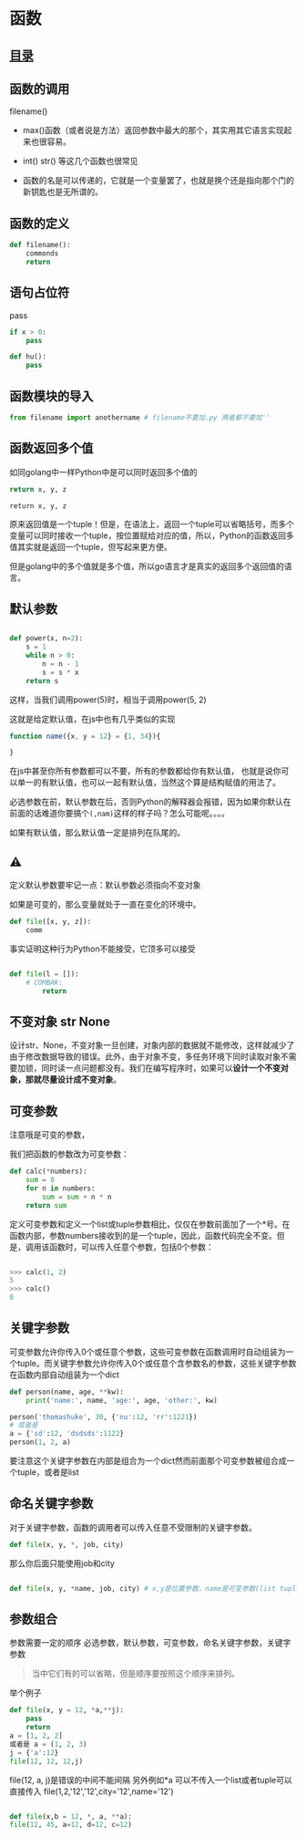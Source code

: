 # 函数
## [目录](./summary.md)
## 函数的调用

filename()

- max()函数（或者说是方法）返回参数中最大的那个，其实用其它语言实现起来也很容易。

- int() str() 等这几个函数也很常见
- 函数的名是可以传递的，它就是一个变量罢了，也就是换个还是指向那个门的新钥匙也是无所谓的。

## 函数的定义

```python
def filename():
    commonds
    return
```
## 语句占位符

pass

```python
if x > 0:
    pass

def hu():
    pass
```
## 函数模块的导入

```python
from filename import anothername # filename不要加.py 两者都不要加''
```
## 函数返回多个值

如同golang中一样Python中是可以同时返回多个值的
```python
return x, y, z
```
```golang
return x, y, z
```


原来返回值是一个tuple！但是，在语法上，返回一个tuple可以省略括号，而多个变量可以同时接收一个tuple，按位置赋给对应的值，所以，Python的函数返回多值其实就是返回一个tuple，但写起来更方便。

但是golang中的多个值就是多个值，所以go语言才是真实的返回多个返回值的语言。

## 默认参数
```python

def power(x, n=2):
    s = 1
    while n > 0:
        n = n - 1
        s = s * x
    return s
```
这样，当我们调用power(5)时，相当于调用power(5, 2)

这就是给定默认值，在js中也有几乎类似的实现

```javascript
function name({x, y = 12} = {1, 34}){

}
```
在js中甚至你所有参数都可以不要，所有的参数都给你有默认值，
也就是说你可以单一的有默认值，也可以一起有默认值，当然这个算是结构赋值的用法了。

必选参数在前，默认参数在后，否则Python的解释器会报错，因为如果你默认在前面的话难道你要搞个`(,nam)`这样的样子吗？怎么可能呢。。。。

如果有默认值，那么默认值一定是排列在队尾的。
## ⚠️

定义默认参数要牢记一点：默认参数必须指向不变对象

如果是可变的，那么变量就处于一直在变化的环境中。

```python
def file([x, y, z]):
    comm
```
事实证明这种行为Python不能接受，它顶多可以接受

```python

def file(l = []):
    # COMBAK:
        return
```


## 不变对象 str None

设计str、None，不变对象一旦创建，对象内部的数据就不能修改，这样就减少了由于修改数据导致的错误。此外，由于对象不变，多任务环境下同时读取对象不需要加锁，同时读一点问题都没有。我们在编写程序时，如果可以**设计一个不变对象，那就尽量设计成不变对象**。

## 可变参数

注意哦是可变的参数，

我们把函数的参数改为可变参数：

```python
def calc(*numbers):
    sum = 0
    for n in numbers:
        sum = sum + n * n
    return sum
```

定义可变参数和定义一个list或tuple参数相比，仅仅在参数前面加了一个*号。在函数内部，参数numbers接收到的是一个tuple，因此，函数代码完全不变。但是，调用该函数时，可以传入任意个参数，包括0个参数：

```python

>>> calc(1, 2)
5
>>> calc()
0

```

## 关键字参数

可变参数允许你传入0个或任意个参数，这些可变参数在函数调用时自动组装为一个tuple。而关键字参数允许你传入0个或任意个含参数名的参数，这些关键字参数在函数内部自动组装为一个dict
```python
def person(name, age, **kw):
    print('name:', name, 'age:', age, 'other:', kw)

person('thomashuke', 30, {'nu':12, 'rr':1221})
# 或者是
a = {'sd':12, 'dsdsds':1122}
person(1, 2, a)
```
要注意这个关键字参数在内部是组合为一个dict然而前面那个可变参数被组合成一个tuple，或者是list

## 命名关键字参数

对于关键字参数，函数的调用者可以传入任意不受限制的关键字参数。

```Python
def file(x, y, *, job, city)
```
那么你后面只能使用job和city

```Python

def file(x, y, *name, job, city) # x,y是位置参数，name是可变参数(list tuple) job和city是关键字参数
```
## 参数组合

参数需要一定的顺序
必选参数，默认参数，可变参数，命名关键字参数，关键字参数

> 当中它们有的可以省略，但是顺序要按照这个顺序来排列。

举个例子

```Python
def file(x, y = 12, *a,**j):
    pass
    return
a = [1, 2, 2]
或者是 a = (1, 2, 3)
j = {'a':12}
file(12, 12, 12,j)
```
file(12, a, j)是错误的中间不能间隔
另外例如*a
可以不传入一个list或者tuple可以直接传入 file(1,2,'12','12',city='12',name='12')

```Python

def file(x,b = 12, *, a, **a):
file(12, 45, a=12, d=12, c=12)
```
